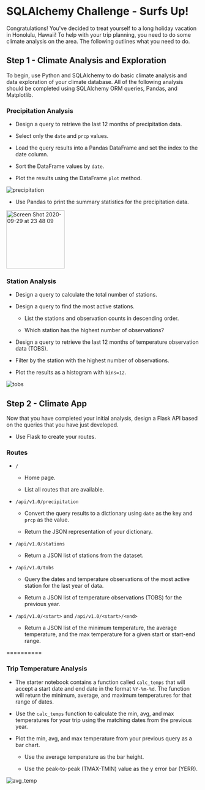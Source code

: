 # SQLAlchemy Challenge - Surfs Up!


Congratulations! You've decided to treat yourself to a long holiday vacation in Honolulu, Hawaii! To help with your trip planning, you need to do some climate analysis on the area. The following outlines what you need to do.


## Step 1 - Climate Analysis and Exploration


To begin, use Python and SQLAlchemy to do basic climate analysis and data exploration of your climate database. All of the following analysis should be completed using SQLAlchemy ORM queries, Pandas, and Matplotlib.


### Precipitation Analysis


* Design a query to retrieve the last 12 months of precipitation data.


* Select only the `date` and `prcp` values.


* Load the query results into a Pandas DataFrame and set the index to the date column.


* Sort the DataFrame values by `date`.


* Plot the results using the DataFrame `plot` method.


![precipitation](https://user-images.githubusercontent.com/55970064/94644098-05373000-02ae-11eb-96d9-cfbeaccf207b.png)


* Use Pandas to print the summary statistics for the precipitation data.


 <img width="152" alt="Screen Shot 2020-09-29 at 23 48 09" src="https://user-images.githubusercontent.com/55970064/94644187-3ca5dc80-02ae-11eb-8712-9ecd0e11a03f.png">


### Station Analysis


* Design a query to calculate the total number of stations.


* Design a query to find the most active stations.


  * List the stations and observation counts in descending order.


  * Which station has the highest number of observations?



* Design a query to retrieve the last 12 months of temperature observation data (TOBS).


 * Filter by the station with the highest number of observations.


 * Plot the results as a histogram with `bins=12`.
 
 
 ![tobs](https://user-images.githubusercontent.com/55970064/94644464-fdc45680-02ae-11eb-9b01-fd6f7fa3f480.png)



## Step 2 - Climate App


Now that you have completed your initial analysis, design a Flask API based on the queries that you have just developed.

* Use Flask to create your routes.


### Routes


* `/`


  * Home page.


  * List all routes that are available.




* `/api/v1.0/precipitation`


  * Convert the query results to a dictionary using `date` as the key and `prcp` as the value.


  * Return the JSON representation of your dictionary.




* `/api/v1.0/stations`

  * Return a JSON list of stations from the dataset.



* `/api/v1.0/tobs`


  * Query the dates and temperature observations of the most active station for the last year of data.


  * Return a JSON list of temperature observations (TOBS) for the previous year.




* `/api/v1.0/<start>` and `/api/v1.0/<start>/<end>`


  * Return a JSON list of the minimum temperature, the average temperature, and the max temperature for a given start or start-end range.


==========



### Trip Temperature Analysis 


* The starter notebook contains a function called `calc_temps` that will accept a start date and end date in the format `%Y-%m-%d`. The function will return the minimum, average, and maximum temperatures for that range of dates.


* Use the `calc_temps` function to calculate the min, avg, and max temperatures for your trip using the matching dates from the previous year.


* Plot the min, avg, and max temperature from your previous query as a bar chart.


  * Use the average temperature as the bar height.


  * Use the peak-to-peak (TMAX-TMIN) value as the y error bar (YERR).


![avg_temp](https://user-images.githubusercontent.com/55970064/94645007-59dbaa80-02b0-11eb-9600-58fc5b48d3fd.png)


